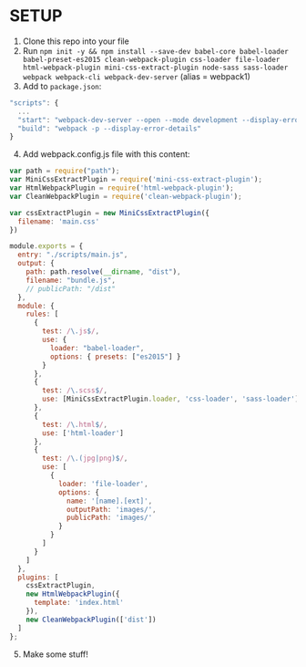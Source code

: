 # SETUP

1. Clone this repo into your file
2. Run `npm init -y && npm install --save-dev babel-core babel-loader babel-preset-es2015 clean-webpack-plugin css-loader file-loader html-webpack-plugin mini-css-extract-plugin node-sass sass-loader webpack webpack-cli webpack-dev-server` (alias = webpack1)
3. Add to  `package.json`:
```javascript
"scripts": {
  ...
  "start": "webpack-dev-server --open --mode development --display-error-details",
  "build": "webpack -p --display-error-details"
}
```
4. Add webpack.config.js file with this content:
```javascript
var path = require("path");
var MiniCssExtractPlugin = require('mini-css-extract-plugin');
var HtmlWebpackPlugin = require('html-webpack-plugin');
var CleanWebpackPlugin = require('clean-webpack-plugin');

var cssExtractPlugin = new MiniCssExtractPlugin({
  filename: 'main.css'
})

module.exports = {
  entry: "./scripts/main.js",
  output: {
    path: path.resolve(__dirname, "dist"),
    filename: "bundle.js",
    // publicPath: "/dist"
  },
  module: {
    rules: [
      {
        test: /\.js$/,
        use: {
          loader: "babel-loader",
          options: { presets: ["es2015"] }
        }
      },
      {
        test: /\.scss$/,
        use: [MiniCssExtractPlugin.loader, 'css-loader', 'sass-loader']
      },
      {
        test: /\.html$/,
        use: ['html-loader']
      },
      {
        test: /\.(jpg|png)$/,
        use: [
          {
            loader: 'file-loader',
            options: {
              name: '[name].[ext]',
              outputPath: 'images/',
              publicPath: 'images/'
            }
          }
        ]
      }
    ]
  },
  plugins: [
    cssExtractPlugin,
    new HtmlWebpackPlugin({
      template: 'index.html'
    }),
    new CleanWebpackPlugin(['dist'])
  ]
};
```
5. Make some stuff!
